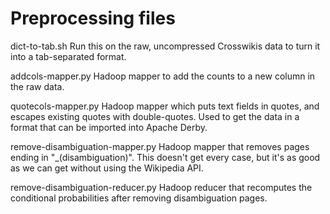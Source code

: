 Preprocessing files
===================
dict-to-tab.sh
  Run this on the raw, uncompressed Crosswikis data to turn it into a
  tab-separated format.

addcols-mapper.py
  Hadoop mapper to add the counts to a new column in the raw data.

quotecols-mapper.py
  Hadoop mapper which puts text fields in quotes, and escapes existing quotes
  with double-quotes. Used to get the data in a format that can be imported into
  Apache Derby.

remove-disambiguation-mapper.py
  Hadoop mapper that removes pages ending in "_(disambiguation)". This doesn't
  get every case, but it's as good as we can get without using the Wikipedia
  API.

remove-disambiguation-reducer.py
  Hadoop reducer that recomputes the conditional probabilities after removing
  disambiguation pages.
